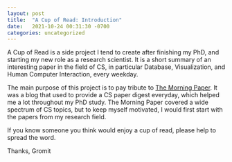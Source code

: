 ```yaml
---
layout: post
title:  "A Cup of Read: Introduction"
date:   2021-10-24 00:31:30 -0700
categories: uncategorized
---
```

A Cup of Read is a side project I tend to create after finishing my PhD, and starting my new role as a research scientist. It is a short summary of an interesting paper in the field of CS, in particular Database, Visualization, and Human Computer Interaction, every weekday. 

The main purpose of this project is to pay tribute to [The Morning Paper](https://blog.acolyer.org/). It was a blog that used to provide a CS paper digest everyday, which helped me a lot throughout my PhD study. The Morning Paper covered a wide spectrum of CS topics, but to keep myself motivated, I would first start with the papers from my research field.

If you know someone you think would enjoy a cup of read, please help to spread the word.

Thanks, Gromit

